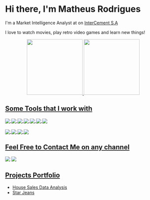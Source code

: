 # Hi there, I'm Matheus Rodrigues

I'm a Market Intelligence Analyst at on [InterCement S.A](https://brasil.intercement.com/)

I love to watch movies, play retro video games and learn new things!

<div align="center">
  <a href="https://github.com/Mat004">
  <img height="180em" src="https://github-readme-stats.vercel.app/api?username=mat004&show_icons=true&theme=dark&include_all_commits=true&count_private=true"/>
  <img height="180em" src="https://github-readme-stats.vercel.app/api/top-langs/?username=mat004&layout=compact&langs_count=7&theme=dark"/>
</div>
  
  ## Some Tools that I work with
  <!-- Tools  -->
  <div style="display: inline_block">
    <img align="center" src="https://img.shields.io/badge/Python-14354C?style=for-the-badge&logo=python&logoColor=white" />
    <img align="center" src="https://img.shields.io/badge/HTML5-E34F26?style=for-the-badge&logo=html5&logoColor=white" />
    <img align="center" src="https://img.shields.io/badge/Jupyter-F37626.svg?&style=for-the-badge&logo=Jupyter&logoColor=white" />
    <!-- <img align="center" src="https://img.shields.io/badge/Flask-000000?style=for-the-badge&logo=flask&logoColor=white" /> -->
    <img align="center" src="https://img.shields.io/badge/Pandas-2C2D72?style=for-the-badge&logo=pandas&logoColor=white" />
    <img align="center" src="https://img.shields.io/badge/scikit_learn-F7931E?style=for-the-badge&logo=scikit-learn&logoColor=white" />
    <img align="center" src="https://img.shields.io/badge/Streamlit-FF4B4B?style=for-the-badge&logo=Streamlit&logoColor=white" />
    <img align="center" src="https://img.shields.io/badge/conda-342B029.svg?&style=for-the-badge&logo=anaconda&logoColor=white" />
<!--     <img align="center" src="https://img.shields.io/badge/TensorFlow-FF6F00?style=for-the-badge&logo=TensorFlow&logoColor=white" />
    <img align="center" src="https://img.shields.io/badge/PyTorch-EE4C2C?style=for-the-badge&logo=PyTorch&logoColor=white" />
    <img align="center" src="https://img.shields.io/badge/R-276DC3?style=for-the-badge&logo=r&logoColor=white" /> -->
  </div>
  <br />
  <div>
    <img align="center" src="https://img.shields.io/badge/Heroku-430098?style=for-the-badge&logo=heroku&logoColor=white" />
    <!-- <img align="center" src="https://img.shields.io/badge/Postman-FF6C37?style=for-the-badge&logo=Postman&logoColor=white" /> -->
    <img align="center" src="https://img.shields.io/badge/MySQL-005C84?style=for-the-badge&logo=mysql&logoColor=white" />
    <img align="center" src="https://img.shields.io/badge/PostgreSQL-316192?style=for-the-badge&logo=postgresql&logoColor=white" />
    <img align="center" src="https://img.shields.io/badge/SQLite-07405E?style=for-the-badge&logo=sqlite&logoColor=white" />
    <!-- <img align="center" src="https://img.shields.io/badge/manjaro-35BF5C?style=for-the-badge&logo=manjaro&logoColor=white" /> -->
  </div>

  ## Feel Free to Contact Me on any channel
<div> 
  <a href="https://linkedin.com/in/matheus-msrodrigues" target="_blank"><img src="https://img.shields.io/badge/-LinkedIn-%230077B5?style=for-the-badge&logo=linkedin&logoColor=white"></a>
  <a href = "mailto:matheussouza004@outlook.com"><img src="https://img.shields.io/badge/Microsoft_Outlook-0078D4?style=for-the-badge&logo=microsoft-outlook&logoColor=white"></a>
</div>

 
<h2><a target="_blank" href="https://mat004.github.io/portfolio_projetos/">Projects Portfolio</a></h2>

  * [House Sales Data Analysis](https://github.com/Mat004/Insights-House-Rocket/blob/main/README.md)
  * [Star Jeans](https://github.com/Mat004/Web-Scraping-Star-Jeans/blob/main/README.md)
<!--   * [Churn Prediction](https://github.com/PedroFerraresi/churn_prediction) -->
<!--   * [Census Income Dataset](https://github.com/provezano/census-income-dataset) -->
<!--   * [Stroke Prediction](https://github.com/provezano/stroke-prediction) -->
<!--   * [Churn Prediction](https://github.com/provezano/telco-customer-churn) -->
<!--   * [Car Price Prediction](https://github.com/provezano/car-price-prediction) -->
<!--   * [Health Insurance Cross Sell Prediction](https://github.com/provezano/Health_Insurance_Cross_Sell) -->
<!--   * [UK High Value Customers Identification](https://github.com/provezano/UK-High-Value-Customers-Identification) -->


<!--
## 📖 I’m currently learning about
  
  * Lifelong Learning
  * Statistics
  * Dataviz
  * Gamification
  * Programming Techniques


![snake gif](https://github.com/Mat004/Mat004/blob/output/github-contribution-grid-snake.gif)

-->
